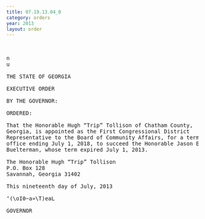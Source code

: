 ```yaml
---
title: 07.19.13.04_0
category: orders
year: 2013
layout: order
---
```


<pre>    

n
u

THE STATE OF GEORGIA

EXECUTIVE ORDER

BY THE GOVERNOR:

ORDERED:

That the Honorable Hugh “Trip” Tollison of Chatham County,
Georgia, is appointed as the First Congressional District
Representative to the Board of Community Affairs, for a term of
office ending July 1, 2018, to succeed the Honorable Jason E.
Buelterman, whose term expired July 1, 2013.

The Honorable Hugh “Trip” Tollison
P.O. Box 128
Savannah, Georgia 31402

This nineteenth day of July, 2013

‘(\oI0~a»\T)eaL

GOVERNOR

</pre>
